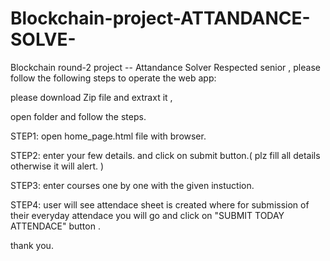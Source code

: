 # Blockchain-project-ATTANDANCE-SOLVE-
Blockchain round-2 project -- Attandance Solver
Respected senior , please follow the following steps to operate the web app:

please download Zip file and extraxt it ,

open folder and follow the steps.

STEP1: open home_page.html file with browser.

STEP2: enter your few details. and click on submit button.( plz fill all details otherwise it will alert. ) 

STEP3: enter courses one by one with the given instuction.

STEP4: user will see attendace sheet is created where for submission of their everyday attendace you will go and click on "SUBMIT TODAY ATTENDACE" button .

thank you.
